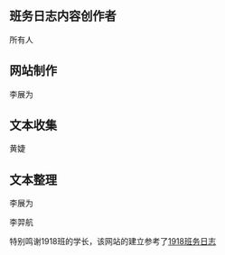 ## 班务日志内容创作者
所有人

## 网站制作
李展为

## 文本收集
黄婕

## 文本整理
李展为

李羿航

特别鸣谢1918班的学长，该网站的建立参考了[1918班务日志](https://www.1918.site)

